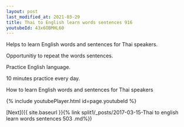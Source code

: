 ```yaml
---
layout: post
last_modified_at: 2021-03-29
title: Thai to English learn words sentences 916 
youtubeId: 43x6OBMHL60
---
```

 
 
Helps to learn English words and sentences for Thai speakers.

Opportunitiy to repeat the words sentences. 

Practice English language. 
 
10 minutes practice every day. 
 
How to learn English words and sentences for Thai speakers 
 
{% include youtubePlayer.html id=page.youtubeId %}
 
 
[Next]({{ site.baseurl }}{% link  split1/_posts/2017-03-15-Thai to english learn words sentences 503 .md%})
 
